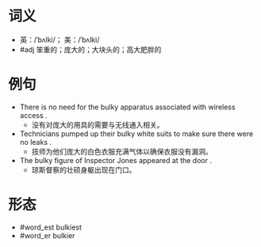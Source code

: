 # 词义
- 英：/ˈbʌlki/； 美：/ˈbʌlki/
- #adj 笨重的；庞大的；大块头的；高大肥胖的
# 例句
- There is no need for the bulky apparatus associated with wireless access .
	- 没有对庞大的用具的需要与无线通入相关。
- Technicians pumped up their bulky white suits to make sure there were no leaks .
	- 技师为他们庞大的白色衣服充满气体以确保衣服没有漏洞。
- The bulky figure of Inspector Jones appeared at the door .
	- 琼斯督察的壮硕身躯出现在门口。
# 形态
- #word_est bulkiest
- #word_er bulkier
